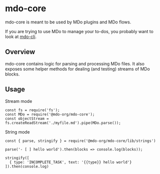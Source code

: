 # mdo-core

mdo-core is meant to be used by MDo plugins and MDo flows.

If you are trying to use MDo to manage your to-dos, you probably want to look at
[mdo-cli](../mdo-cli/README.md).

## Overview

mdo-core contains logic for parsing and processing MDo files. It also exposes some helper methods for dealing (and testing) streams of MDo blocks.

## Usage

Stream mode

```
const fs = require('fs');
const MDo = require('@mdo-org/mdo-core');
const objectStream = fs.createReadStream('./myfile.md').pipe(MDo.parse());
```

String mode

```
const { parse, stringify } = require('@mdo-org/mdo-core/lib/strings')

parse('- [ ] hello world').then(blocks => console.log(blocks));

stringify([
  { type: 'INCOMPLETE_TASK', text: '{{type}} hello world'}
]).then(console.log)
```
